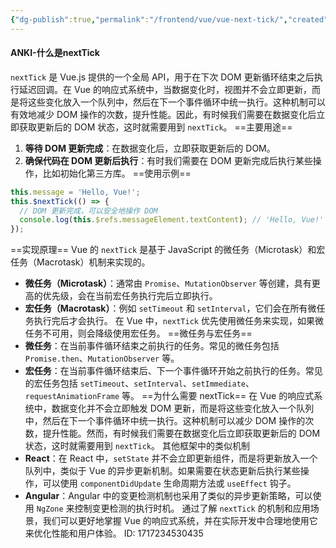 ```yaml
---
{"dg-publish":true,"permalink":"/frontend/vue/vue-next-tick/","created":"2024-06-03T09:30:15.000+08:00","updated":"2024-06-03T09:30:15.000+08:00"}
---
```


#### ANKI-什么是nextTick
`nextTick` 是 Vue.js 提供的一个全局 API，用于在下次 DOM 更新循环结束之后执行延迟回调。在 Vue 的响应式系统中，当数据变化时，视图并不会立即更新，而是将这些变化放入一个队列中，然后在下一个事件循环中统一执行。这种机制可以有效地减少 DOM 操作的次数，提升性能。因此，有时候我们需要在数据变化后立即获取更新后的 DOM 状态，这时就需要用到 `nextTick`。
==主要用途==
1. **等待 DOM 更新完成**：在数据变化后，立即获取更新后的 DOM。
2. **确保代码在 DOM 更新后执行**：有时我们需要在 DOM 更新完成后执行某些操作，比如初始化第三方库。
==使用示例==
```javascript
this.message = 'Hello, Vue!';
this.$nextTick(() => {
  // DOM 更新完成，可以安全地操作 DOM
  console.log(this.$refs.messageElement.textContent); // 'Hello, Vue!'
});
```
==实现原理==
Vue 的 `nextTick` 是基于 JavaScript 的微任务（Microtask）和宏任务（Macrotask）机制来实现的。
- **微任务（Microtask）**：通常由 `Promise`、`MutationObserver` 等创建，具有更高的优先级，会在当前宏任务执行完后立即执行。
- **宏任务（Macrotask）**：例如 `setTimeout` 和 `setInterval`，它们会在所有微任务执行完后才会执行。
在 Vue 中，`nextTick` 优先使用微任务来实现，如果微任务不可用，则会降级使用宏任务。
==微任务与宏任务==
- **微任务**：在当前事件循环结束之前执行的任务。常见的微任务包括 `Promise.then`、`MutationObserver` 等。
- **宏任务**：在当前事件循环结束后、下一个事件循环开始之前执行的任务。常见的宏任务包括 `setTimeout`、`setInterval`、`setImmediate`、`requestAnimationFrame` 等。
==为什么需要 nextTick==
在 Vue 的响应式系统中，数据变化并不会立即触发 DOM 更新，而是将这些变化放入一个队列中，然后在下一个事件循环中统一执行。这种机制可以减少 DOM 操作的次数，提升性能。然而，有时候我们需要在数据变化后立即获取更新后的 DOM 状态，这时就需要用到 `nextTick`。
其他框架中的类似机制
- **React**：在 React 中，`setState` 并不会立即更新组件，而是将更新放入一个队列中，类似于 Vue 的异步更新机制。如果需要在状态更新后执行某些操作，可以使用 `componentDidUpdate` 生命周期方法或 `useEffect` 钩子。
- **Angular**：Angular 中的变更检测机制也采用了类似的异步更新策略，可以使用 `NgZone` 来控制变更检测的执行时机。
通过了解 `nextTick` 的机制和应用场景，我们可以更好地掌握 Vue 的响应式系统，并在实际开发中合理地使用它来优化性能和用户体验。
ID: 1717234530435

